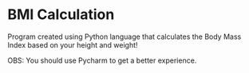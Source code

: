 # BMI Calculation
 Program created using Python language that calculates the Body Mass Index based on your height and weight!
 
 OBS: You should use Pycharm to get a better experience.
